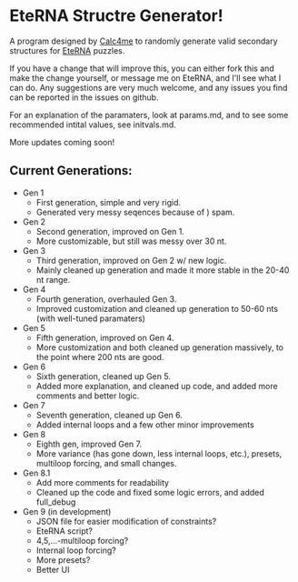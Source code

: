 # EteRNA Structre Generator!

A program designed by [Calc4me](https://eternagame.org/players/460832) to randomly generate valid secondary structures for [EteRNA](https://eternagame.org/) puzzles.

If you have a change that will improve this, you can either fork this and make the change yourself, or message me on EteRNA, and I'll see what I can do. Any suggestions are very much welcome, and any issues you find can be reported in the issues on github.

For an explanation of the paramaters, look at params.md, and to see some recommended intital values, see initvals.md.

More updates coming soon!

## Current Generations:

- Gen 1
  - First generation, simple and very rigid.
  - Generated very messy seqences because of ) spam.
- Gen 2
  - Second generation, improved on Gen 1.
  - More customizable, but still was messy over 30 nt.
- Gen 3
  - Third generation, improved on Gen 2 w/ new logic.
  - Mainly cleaned up generation and made it more stable in the 20-40 nt range.
- Gen 4
  - Fourth generation, overhauled Gen 3.
  - Improved customization and cleaned up generation to 50-60 nts (with well-tuned paramaters)
- Gen 5
  - Fifth generation, improved on Gen 4.
  - More customization and both cleaned up generation massively, to the point where 200 nts are good.
- Gen 6
  - Sixth generation, cleaned up Gen 5.
  - Added more explanation, and cleaned up code, and added more comments and better logic.
- Gen 7
  - Seventh generation, cleaned up Gen 6.
  - Added internal loops and a few other minor improvements
- Gen 8
  - Eighth gen, improved Gen 7.
  - More variance (has gone down, less internal loops, etc.), presets, multiloop forcing, and small changes.
- Gen 8.1
  - Add more comments for readability
  - Cleaned up the code and fixed some logic errors, and added full_debug
- Gen 9 (in development)
  - JSON file for easier modification of constraints?
  - EteRNA script?
  - 4,5,...-multiloop forcing?
  - Internal loop forcing?
  - More presets?
  - Better UI